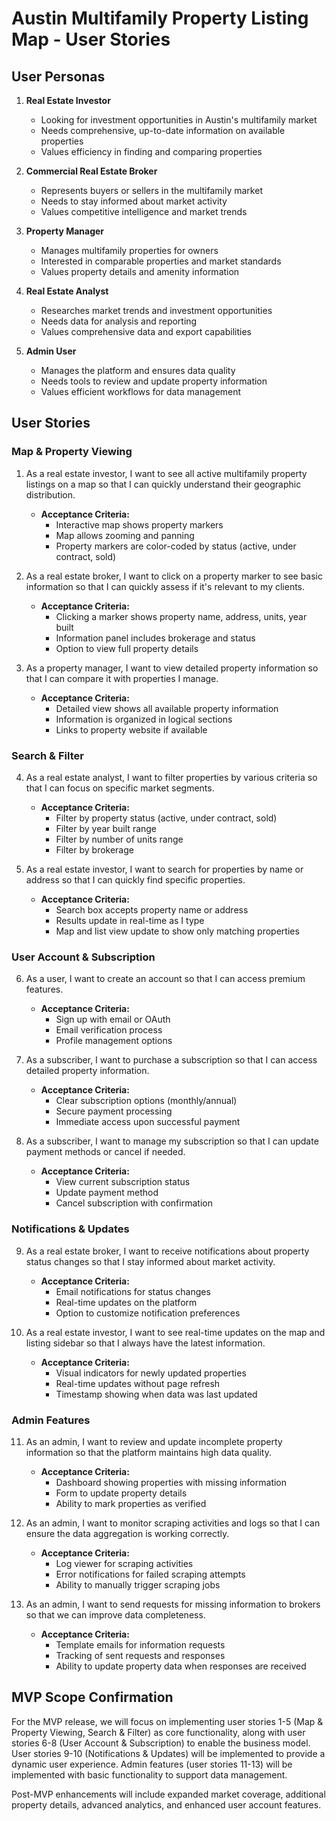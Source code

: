 # Austin Multifamily Property Listing Map - User Stories

## User Personas

1. **Real Estate Investor**
   - Looking for investment opportunities in Austin's multifamily market
   - Needs comprehensive, up-to-date information on available properties
   - Values efficiency in finding and comparing properties

2. **Commercial Real Estate Broker**
   - Represents buyers or sellers in the multifamily market
   - Needs to stay informed about market activity
   - Values competitive intelligence and market trends

3. **Property Manager**
   - Manages multifamily properties for owners
   - Interested in comparable properties and market standards
   - Values property details and amenity information

4. **Real Estate Analyst**
   - Researches market trends and investment opportunities
   - Needs data for analysis and reporting
   - Values comprehensive data and export capabilities

5. **Admin User**
   - Manages the platform and ensures data quality
   - Needs tools to review and update property information
   - Values efficient workflows for data management

## User Stories

### Map & Property Viewing

1. As a real estate investor, I want to see all active multifamily property listings on a map so that I can quickly understand their geographic distribution.
   - **Acceptance Criteria:**
     - Interactive map shows property markers
     - Map allows zooming and panning
     - Property markers are color-coded by status (active, under contract, sold)

2. As a real estate broker, I want to click on a property marker to see basic information so that I can quickly assess if it's relevant to my clients.
   - **Acceptance Criteria:**
     - Clicking a marker shows property name, address, units, year built
     - Information panel includes brokerage and status
     - Option to view full property details

3. As a property manager, I want to view detailed property information so that I can compare it with properties I manage.
   - **Acceptance Criteria:**
     - Detailed view shows all available property information
     - Information is organized in logical sections
     - Links to property website if available

### Search & Filter

4. As a real estate analyst, I want to filter properties by various criteria so that I can focus on specific market segments.
   - **Acceptance Criteria:**
     - Filter by property status (active, under contract, sold)
     - Filter by year built range
     - Filter by number of units range
     - Filter by brokerage

5. As a real estate investor, I want to search for properties by name or address so that I can quickly find specific properties.
   - **Acceptance Criteria:**
     - Search box accepts property name or address
     - Results update in real-time as I type
     - Map and list view update to show only matching properties

### User Account & Subscription

6. As a user, I want to create an account so that I can access premium features.
   - **Acceptance Criteria:**
     - Sign up with email or OAuth
     - Email verification process
     - Profile management options

7. As a subscriber, I want to purchase a subscription so that I can access detailed property information.
   - **Acceptance Criteria:**
     - Clear subscription options (monthly/annual)
     - Secure payment processing
     - Immediate access upon successful payment

8. As a subscriber, I want to manage my subscription so that I can update payment methods or cancel if needed.
   - **Acceptance Criteria:**
     - View current subscription status
     - Update payment method
     - Cancel subscription with confirmation

### Notifications & Updates

9. As a real estate broker, I want to receive notifications about property status changes so that I stay informed about market activity.
   - **Acceptance Criteria:**
     - Email notifications for status changes
     - Real-time updates on the platform
     - Option to customize notification preferences

10. As a real estate investor, I want to see real-time updates on the map and listing sidebar so that I always have the latest information.
    - **Acceptance Criteria:**
      - Visual indicators for newly updated properties
      - Real-time updates without page refresh
      - Timestamp showing when data was last updated

### Admin Features

11. As an admin, I want to review and update incomplete property information so that the platform maintains high data quality.
    - **Acceptance Criteria:**
      - Dashboard showing properties with missing information
      - Form to update property details
      - Ability to mark properties as verified

12. As an admin, I want to monitor scraping activities and logs so that I can ensure the data aggregation is working correctly.
    - **Acceptance Criteria:**
      - Log viewer for scraping activities
      - Error notifications for failed scraping attempts
      - Ability to manually trigger scraping jobs

13. As an admin, I want to send requests for missing information to brokers so that we can improve data completeness.
    - **Acceptance Criteria:**
      - Template emails for information requests
      - Tracking of sent requests and responses
      - Ability to update property data when responses are received

## MVP Scope Confirmation

For the MVP release, we will focus on implementing user stories 1-5 (Map & Property Viewing, Search & Filter) as core functionality, along with user stories 6-8 (User Account & Subscription) to enable the business model. User stories 9-10 (Notifications & Updates) will be implemented to provide a dynamic user experience. Admin features (user stories 11-13) will be implemented with basic functionality to support data management.

Post-MVP enhancements will include expanded market coverage, additional property details, advanced analytics, and enhanced user account features. 